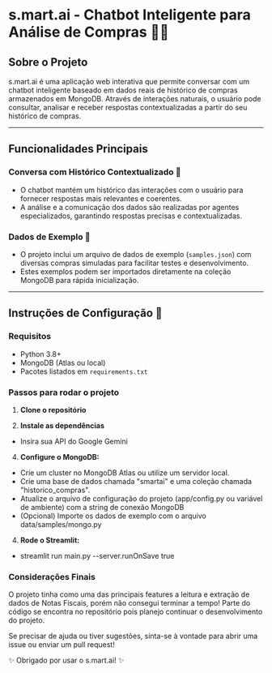 # s.mart.ai - Chatbot Inteligente para Análise de Compras 🛒🤖

## Sobre o Projeto

s.mart.ai é uma aplicação web interativa que permite conversar com um chatbot inteligente baseado em dados reais de histórico de compras armazenados em MongoDB. Através de interações naturais, o usuário pode consultar, analisar e receber respostas contextualizadas a partir do seu histórico de compras.

---

## Funcionalidades Principais

### Conversa com Histórico Contextualizado 💬

- O chatbot mantém um histórico das interações com o usuário para fornecer respostas mais relevantes e coerentes.
- A análise e a comunicação dos dados são realizadas por agentes especializados, garantindo respostas precisas e contextualizadas.

### Dados de Exemplo 📄

- O projeto inclui um arquivo de dados de exemplo (`samples.json`) com diversas compras simuladas para facilitar testes e desenvolvimento.
- Estes exemplos podem ser importados diretamente na coleção MongoDB para rápida inicialização.

---

## Instruções de Configuração 🚀

### Requisitos

- Python 3.8+
- MongoDB (Atlas ou local)
- Pacotes listados em `requirements.txt`

### Passos para rodar o projeto

1. **Clone o repositório**

2. **Instale as dependências**

- Insira sua API do Google Gemini

4. **Configure o MongoDB:**

- Crie um cluster no MongoDB Atlas ou utilize um servidor local.
- Crie uma base de dados chamada "smartai" e uma coleção chamada "historico_compras".
- Atualize o arquivo de configuração do projeto (app/config.py ou variável de ambiente) com a string de conexão MongoDB
- (Opcional) Importe os dados de exemplo com o arquivo data/samples/mongo.py

4. **Rode o Streamlit:**

- streamlit run main.py --server.runOnSave true


### **Considerações Finais**
O projeto tinha como uma das principais features a leitura e extração de dados de Notas Fiscais, porém não consegui terminar a tempo!
Parte do código se encontra no repositório pois planejo continuar o desenvolvimento do projeto.

Se precisar de ajuda ou tiver sugestões, sinta-se à vontade para abrir uma issue ou enviar um pull request!

✨ Obrigado por usar o s.mart.ai! ✨
